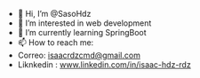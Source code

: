 - 👋 Hi, I’m @SasoHdz
- 👀 I’m interested in web development 
- 🌱 I’m currently learning SpringBoot
- 📫 How to reach me: 
-   Correo: isaacrdzcmd@gmail.com
-   Liknkedin : www.linkedin.com/in/isaac-hdz-rdz


<!---
SasoHdz/SasoHdz is a ✨ special ✨ repository because its `README.md` (this file) appears on your GitHub profile.
You can click the Preview link to take a look at your changes.
--->
